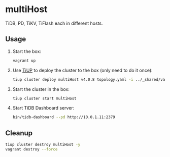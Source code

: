 # multiHost

TiDB, PD, TiKV, TiFlash each in different hosts.

## Usage

1. Start the box:

   ```bash
   vagrant up
   ```

1. Use [TiUP](https://tiup.io/) to deploy the cluster to the box (only need to do it once):

   ```bash
   tiup cluster deploy multiHost v4.0.8 topology.yaml -i ../_shared/vagrant_key -y --user vagrant
   ```

1. Start the cluster in the box:

   ```bash
   tiup cluster start multiHost
   ```

1. Start TiDB Dashboard server:

   ```bash
   bin/tidb-dashboard --pd http://10.0.1.11:2379
   ```

## Cleanup

```bash
tiup cluster destroy multiHost -y
vagrant destroy --force
```
